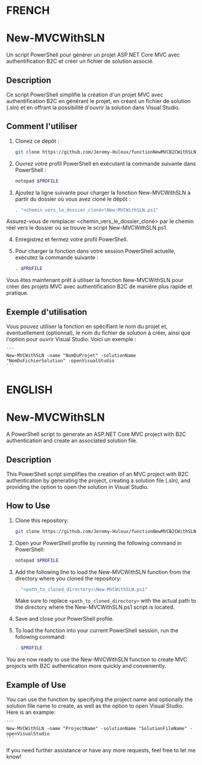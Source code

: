 # FRENCH
# New-MVCWithSLN
Un script PowerShell pour générer un projet ASP.NET Core MVC avec authentification B2C et créer un fichier de solution associé.

## Description
Ce script PowerShell simplifie la création d'un projet MVC avec authentification B2C en générant le projet, en créant un fichier de solution (.sln) et en offrant la possibilité d'ouvrir la solution dans Visual Studio.

## Comment l'utiliser

1. Clonez ce dépôt :
   ```sh
   git clone https://github.com/Jeremy-Huleux/functionNewMVCB2CWithSLN.git
   ```
2. Ouvrez votre profil PowerShell en exécutant la commande suivante dans PowerShell :

    ```sh
    notepad $PROFILE
    ```

3. Ajoutez la ligne suivante pour charger la fonction New-MVCWithSLN à partir du dossier où vous avez cloné le dépôt :

    ```sh
    . "<chemin_vers_le_dossier_cloné>\New-MVCWithSLN.ps1"
    ```

Assurez-vous de remplacer <chemin_vers_le_dossier_cloné> par le chemin réel vers le dossier où se trouve le script New-MVCWithSLN.ps1.

4. Enregistrez et fermez votre profil PowerShell.

5. Pour charger la fonction dans votre session PowerShell actuelle, exécutez la commande suivante :

    ```sh
    . $PROFILE
    ```

Vous êtes maintenant prêt à utiliser la fonction New-MVCWithSLN pour créer des projets MVC avec authentification B2C de manière plus rapide et pratique.

## Exemple d'utilisation

Vous pouvez utiliser la fonction en spécifiant le nom du projet et, éventuellement (optionnal), le nom du fichier de solution à créer, ainsi que l'option pour ouvrir Visual Studio. Voici un exemple :

    ```
    New-MVCWithSLN -name "NomDuProjet" -solutionName "NomDuFichierSolution" -openVisualStudio
    ```

# ENGLISH
# New-MVCWithSLN
A PowerShell script to generate an ASP.NET Core MVC project with B2C authentication and create an associated solution file.

## Description
This PowerShell script simplifies the creation of an MVC project with B2C authentication by generating the project, creating a solution file (.sln), and providing the option to open the solution in Visual Studio.

## How to Use

1. Clone this repository:
   ```sh
   git clone https://github.com/Jeremy-Huleux/functionNewMVCB2CWithSLN.git
   ```

2. Open your PowerShell profile by running the following command in PowerShell:
    ```sh
    notepad $PROFILE
    ```

3. Add the following line to load the New-MVCWithSLN function from the directory where you cloned the repository:

   ```powershell
   . "<path_to_cloned_directory>\New-MVCWithSLN.ps1"
   ```
   Make sure to replace `<path_to_cloned_directory>` with the actual path to the directory where the New-MVCWithSLN.ps1 script is located.

4. Save and close your PowerShell profile.

5. To load the function into your current PowerShell session, run the following command:

    ```sh
    . $PROFILE
    ```

You are now ready to use the New-MVCWithSLN function to create MVC projects with B2C authentication more quickly and conveniently.

## Example of Use

You can use the function by specifying the project name and optionally the solution file name to create, as well as the option to open Visual Studio. Here is an example:

    ```
    New-MVCWithSLN -name "ProjectName" -solutionName "SolutionFileName" -openVisualStudio
    ```

If you need further assistance or have any more requests, feel free to let me know!
